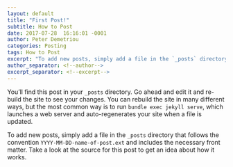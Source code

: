 ```yaml
---
layout: default
title: "First Post!"
subtitle: How to Post
date: 2017-07-28  16:16:01 -0001
author: Peter Demetriou
categories: Posting
tags: How to Post
excerpt: "To add new posts, simply add a file in the `_posts` directory that follows the convention `YYYY-MM-DD-name-of-post.ext` and includes the necessary front matter."
author_separator: <!--author-->
excerpt_separator: <!--excerpt-->
---
```


You’ll find this post in your `_posts` directory. Go ahead and edit it and re-build the site to see your changes. You can rebuild the site in many different ways, but the most common way is to run `bundle exec jekyll serve`, which launches a web server and auto-regenerates your site when a file is updated.

To add new posts, simply add a file in the `_posts` directory that follows the convention `YYYY-MM-DD-name-of-post.ext` and includes the necessary front matter. Take a look at the source for this post to get an idea about how it works.

